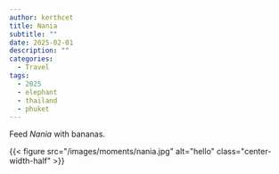 ```yaml
---
author: kerthcet
title: Nania
subtitle: ""
date: 2025-02-01
description: ""
categories:
  - Travel
tags:
  - 2025
  - elephant
  - thailand
  - phuket
---
```


Feed *Nania* with bananas.

{{< figure src="/images/moments/nania.jpg" alt="hello" class="center-width-half" >}}
